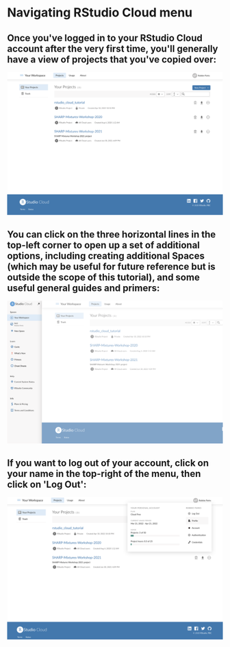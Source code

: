 # Navigating RStudio Cloud menu

## Once you've logged in to your RStudio Cloud account after the very first time, you'll generally have a view of projects that you've copied over:

![image](../images/rstudio_cloud_main_menu.png)

## You can click on the three horizontal lines in the top-left corner to open up a set of additional options, including creating additional Spaces (which may be useful for future reference but is outside the scope of this tutorial), and some useful general guides and primers: 

![image](../images/rstudio_cloud_three_line_additional_menu.png)

## If you want to log out of your account, click on your name in the top-right of the menu, then click on 'Log Out':

![image](../images/log_out.png)
